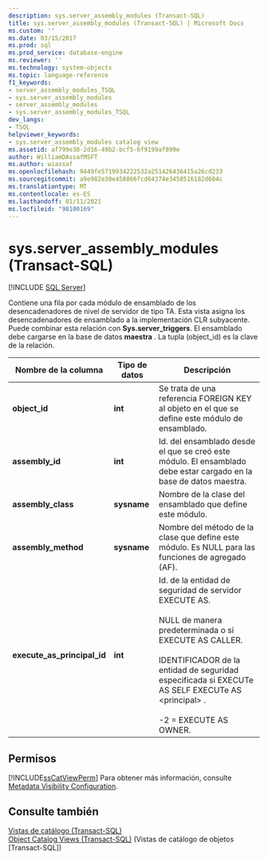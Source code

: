 ```yaml
---
description: sys.server_assembly_modules (Transact-SQL)
title: sys.server_assembly_modules (Transact-SQL) | Microsoft Docs
ms.custom: ''
ms.date: 03/15/2017
ms.prod: sql
ms.prod_service: database-engine
ms.reviewer: ''
ms.technology: system-objects
ms.topic: language-reference
f1_keywords:
- server_assembly_modules_TSQL
- sys.server_assembly_modules
- server_assembly_modules
- sys.server_assembly_modules_TSQL
dev_langs:
- TSQL
helpviewer_keywords:
- sys.server_assembly_modules catalog view
ms.assetid: af799e38-2d16-49b2-bcf5-6f9199af899e
author: WilliamDAssafMSFT
ms.author: wiassaf
ms.openlocfilehash: 9449fe5719934222532a251426436415a26cd233
ms.sourcegitcommit: a9e982e30e458866fcd64374e3458516182d604c
ms.translationtype: MT
ms.contentlocale: es-ES
ms.lasthandoff: 01/11/2021
ms.locfileid: "98100169"
---
```

# <a name="sysserver_assembly_modules-transact-sql"></a>sys.server_assembly_modules (Transact-SQL)
[!INCLUDE [SQL Server](../../includes/applies-to-version/sqlserver.md)]

  Contiene una fila por cada módulo de ensamblado de los desencadenadores de nivel de servidor de tipo TA. Esta vista asigna los desencadenadores de ensamblado a la implementación CLR subyacente. Puede combinar esta relación con **Sys.server_triggers**. El ensamblado debe cargarse en la base de datos **maestra** . La tupla (object_id) es la clave de la relación.  
  
|Nombre de la columna|Tipo de datos|Descripción|  
|-----------------|---------------|-----------------|  
|**object_id**|**int**|Se trata de una referencia FOREIGN KEY al objeto en el que se define este módulo de ensamblado.|  
|**assembly_id**|**int**|Id. del ensamblado desde el que se creó este módulo. El ensamblado debe estar cargado en la base de datos maestra.|  
|**assembly_class**|**sysname**|Nombre de la clase del ensamblado que define este módulo.|  
|**assembly_method**|**sysname**|Nombre del método de la clase que define este módulo. Es NULL para las funciones de agregado (AF).|  
|**execute_as_principal_id**|**int**|Id. de la entidad de seguridad de servidor EXECUTE AS.<br /><br /> NULL de manera predeterminada o si EXECUTE AS CALLER.<br /><br /> IDENTIFICADOR de la entidad de seguridad especificada si EXECUTe AS SELF EXECUTe AS \<principal> .<br /><br /> -2 = EXECUTE AS OWNER.|  
  
## <a name="permissions"></a>Permisos  
 [!INCLUDE[ssCatViewPerm](../../includes/sscatviewperm-md.md)] Para obtener más información, consulte [Metadata Visibility Configuration](../../relational-databases/security/metadata-visibility-configuration.md).  
  
## <a name="see-also"></a>Consulte también  
 [Vistas de catálogo &#40;Transact-SQL&#41;](../../relational-databases/system-catalog-views/catalog-views-transact-sql.md)   
 [Object Catalog Views &#40;Transact-SQL&#41;](../../relational-databases/system-catalog-views/object-catalog-views-transact-sql.md) (Vistas de catálogo de objetos [Transact-SQL])  
  
  
